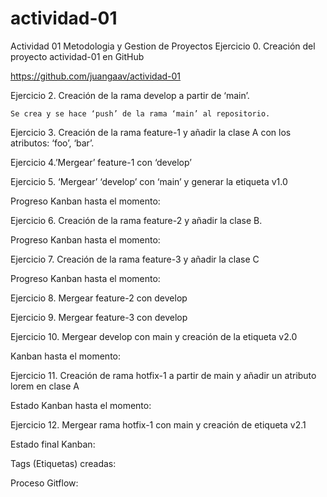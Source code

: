 # actividad-01
Actividad 01 Metodologia y Gestion de Proyectos
Ejercicio 0. Creación del proyecto actividad-01 en GitHub 

https://github.com/juangaav/actividad-01 

Ejercicio 2. Creación de la rama develop a partir de ‘main’. 

	Se crea y se hace ‘push’ de la rama ‘main’ al repositorio. 

Ejercicio 3. Creación de la rama feature-1 y añadir la clase A con los atributos: ‘foo’, ‘bar’. 

 

Ejercicio 4.’Mergear’ feature-1 con ‘develop’ 

 

 

 

 

 

 

 

 

 

Ejercicio 5. ‘Mergear’ ‘develop’ con ‘main’ y generar la etiqueta v1.0 

 

 

Progreso Kanban hasta el momento: 

 

 

 

 

 

Ejercicio 6. Creación de la rama feature-2 y añadir la clase B. 

 

 

 

Progreso Kanban hasta el momento: 

 

 

 

 

 

Ejercicio 7. Creación de la rama feature-3 y añadir la clase C 

 

Progreso Kanban hasta el momento: 

 

 

 

 

 

Ejercicio 8. Mergear feature-2 con develop 

 

Ejercicio 9. Mergear feature-3 con develop 

 

 

 

 

 

 

 

 

 

 

 

 

 

Ejercicio 10. Mergear develop con main y creación de la etiqueta v2.0 

 

 

Kanban hasta el momento: 

 

 

 

 

Ejercicio 11. Creación de rama hotfix-1 a partir de main y añadir un atributo lorem en clase A 

 

Estado Kanban hasta el momento: 

 

 

 

 

 

 

Ejercicio 12. Mergear rama hotfix-1 con main y creación de etiqueta v2.1 

 

Estado final Kanban: 

 

 

 

 

Tags (Etiquetas) creadas: 

 

Proceso Gitflow: 

 

 
